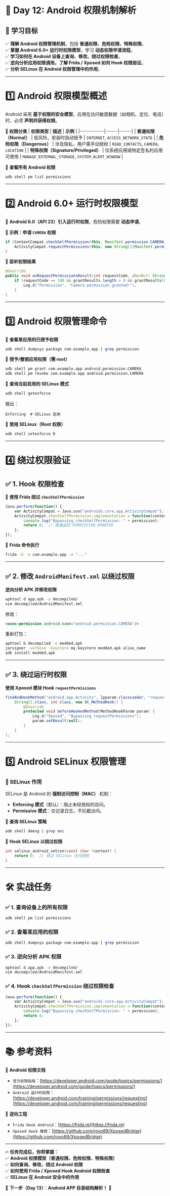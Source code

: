 # **📜 Day 12: Android 权限机制解析**

## **📌 学习目标**
✅ **理解 Android 权限管理机制**，包括 **普通权限、危险权限、特殊权限**。  
✅ **掌握 Android 6.0+ 运行时权限模型**，学习 **动态权限申请流程**。  
✅ **学习如何在 Android 设备上查询、修改、绕过权限检查**。  
✅ **逆向分析应用权限调用，了解 Frida / Xposed 如何 Hook 权限验证**。  
✅ **分析 SELinux 在 Android 权限管理中的作用**。

---

# **1️⃣ Android 权限模型概述**
Android 采用 **基于权限的安全模型**，应用在访问敏感数据（如相机、定位、电话）时，必须 **声明并获得权限**。

**📌 权限分类**
| **权限类型** | **描述** | **示例** |
|------------|------|------|
| **普通权限（Normal）** | 低风险，安装时自动授予 | `INTERNET`, `ACCESS_NETWORK_STATE` |
| **危险权限（Dangerous）** | 涉及隐私，用户需手动授权 | `READ_CONTACTS`, `CAMERA`, `LOCATION` |
| **特殊权限（Signature/Privileged）** | 仅系统应用或特定签名的应用可使用 | `MANAGE_EXTERNAL_STORAGE`, `SYSTEM_ALERT_WINDOW` |

📌 **查看所有 Android 权限**
```bash
adb shell pm list permissions
```

---

# **2️⃣ Android 6.0+ 运行时权限模型**
📌 **Android 6.0（API 23）引入运行时权限**，危险权限需要 **动态申请**。

**📌 示例：申请 `CAMERA` 权限**
```java
if (ContextCompat.checkSelfPermission(this, Manifest.permission.CAMERA) != PackageManager.PERMISSION_GRANTED) {
    ActivityCompat.requestPermissions(this, new String[]{Manifest.permission.CAMERA}, 100);
}
```
**📌 监听权限结果**
```java
@Override
public void onRequestPermissionsResult(int requestCode, @NonNull String[] permissions, @NonNull int[] grantResults) {
    if (requestCode == 100 && grantResults.length > 0 && grantResults[0] == PackageManager.PERMISSION_GRANTED) {
        Log.d("Permission", "Camera permission granted!");
    }
}
```

---

# **3️⃣ Android 权限管理命令**
📌 **查看某应用的已授予权限**
```bash
adb shell dumpsys package com.example.app | grep permission
```

📌 **授予/撤销应用权限（需 root）**
```bash
adb shell pm grant com.example.app android.permission.CAMERA
adb shell pm revoke com.example.app android.permission.CAMERA
```

📌 **查询当前启用的 SELinux 模式**
```bash
adb shell getenforce
```
输出：
```
Enforcing  # SELinux 启用
```

📌 **禁用 SELinux（Root 权限）**
```bash
adb shell setenforce 0
```

---

# **4️⃣ 绕过权限验证**
## **✅ 1. Hook 权限检查**
📌 **使用 Frida 绕过 `checkSelfPermission`**
```js
Java.perform(function() {
    var ActivityCompat = Java.use("androidx.core.app.ActivityCompat");
    ActivityCompat.checkSelfPermission.implementation = function(context, permission) {
        console.log("Bypassing checkSelfPermission: " + permission);
        return 0;  // 直接返回 PERMISSION_GRANTED
    };
});
```
📌 **Frida 命令执行**
```bash
frida -U -n com.example.app -e "..."
```

---

## **✅ 2. 修改 `AndroidManifest.xml` 以绕过权限**
**逆向分析 APK 并修改权限**
```bash
apktool d app.apk -o decompiled/
vim decompiled/AndroidManifest.xml
```
修改：
```xml
<uses-permission android:name="android.permission.CAMERA"/>
```
重新打包：
```bash
apktool b decompiled -o modded.apk
jarsigner -verbose -keystore my.keystore modded.apk alias_name
adb install modded.apk
```

---

## **✅ 3. 绕过运行时权限**
**使用 Xposed 模块 Hook `requestPermissions`**
```java
findAndHookMethod("android.app.Activity", lpparam.classLoader, "requestPermissions",
    String[].class, int.class, new XC_MethodHook() {
        @Override
        protected void beforeHookedMethod(MethodHookParam param) {
            Log.d("Xposed", "Bypassing requestPermissions");
            param.setResult(null);
        }
    }
);
```

---

# **5️⃣ Android SELinux 权限管理**
### **🔹 SELinux 作用**
SELinux 是 Android 的 **强制访问控制（MAC）** 机制：
- **Enforcing 模式**（默认）：阻止未经授权的访问。
- **Permissive 模式**：仅记录日志，不拦截访问。

📌 **查询 SELinux 策略**
```bash
adb shell dmesg | grep avc
```

📌 **Hook SELinux 以绕过权限**
```c
int selinux_android_setcon(const char *context) {
    return 0;  // 绕过 SELinux 访问控制
}
```

---

# **🛠 实战任务**
### **✅ 1. 查询设备上的所有权限**
```bash
adb shell pm list permissions
```
### **✅ 2. 查看某应用的权限**
```bash
adb shell dumpsys package com.example.app | grep permission
```
### **✅ 3. 逆向分析 APK 权限**
```bash
apktool d app.apk -o decompiled/
vim decompiled/AndroidManifest.xml
```
### **✅ 4. Hook `checkSelfPermission` 绕过权限检查**
```js
Java.perform(function() {
    var ActivityCompat = Java.use("androidx.core.app.ActivityCompat");
    ActivityCompat.checkSelfPermission.implementation = function(context, permission) {
        console.log("Bypassing checkSelfPermission: " + permission);
        return 0;
    };
});
```

---

# **📚 参考资料**
📌 **Android 权限文档**
- `官方权限指南`：[https://developer.android.com/guide/topics/permissions/](https://developer.android.com/guide/topics/permissions/)  
- `Android 运行时权限`：[https://developer.android.com/training/permissions/requesting](https://developer.android.com/training/permissions/requesting)  

📌 **逆向工程**
- `Frida Hook Android`：[https://frida.re](https://frida.re)  
- `Xposed Hook 教程`：[https://github.com/rovo89/XposedBridge](https://github.com/rovo89/XposedBridge)  

---

🔥 **任务完成后，你将掌握：**  
✅ **Android 权限模型（普通权限、危险权限、特殊权限）**  
✅ **如何查询、修改、绕过 Android 权限**  
✅ **如何使用 Frida / Xposed Hook Android 权限检查**  
✅ **SELinux 在 Android 安全中的作用**  

🚀 **下一步（Day 13）**：**Android APP 目录结构解析！** 🎯
